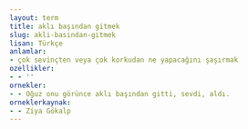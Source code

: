 ```yaml
---
layout: term
title: aklı başından gitmek
slug: akli-basindan-gitmek
lisan: Türkçe
anlamlar:
- çok sevinçten veya çok korkudan ne yapacağını şaşırmak
ozellikler:
- - ''
ornekler:
- - Oğuz onu görünce aklı başından gitti, sevdi, aldı.
orneklerkaynak:
- - Ziya Gökalp
---
```

